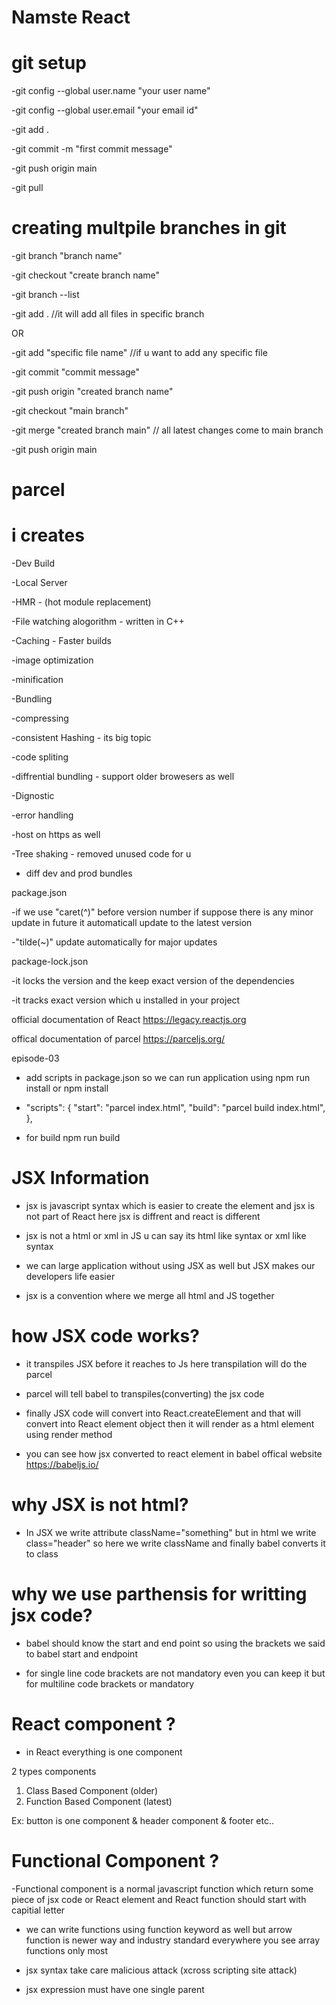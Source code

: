 # Namste React

# git setup

-git config --global user.name "your user name"

-git config --global user.email "your email id"

-git add .

-git commit -m "first commit message"

-git push origin main

-git pull

# creating multpile branches in git

-git branch "branch name"

-git checkout "create branch name"

-git branch --list

-git add . //it will add all files in specific branch

OR

-git add "specific file name" //if u want to add any specific file

-git commit "commit message"

-git push origin "created branch name"

-git checkout "main branch"

-git merge "created branch main" // all latest changes come to main branch

-git push origin main

# parcel

# i creates

-Dev Build

-Local Server

-HMR - (hot module replacement)

-File watching alogorithm - written in C++

-Caching - Faster builds

-image optimization

-minification

-Bundling

-compressing

-consistent Hashing - its big topic

-code spliting

-diffrential bundling - support older browesers as well

-Dignostic

-error handling

-host on https as well

-Tree shaking - removed unused code for u

- diff dev and prod bundles

package.json

-if we use "caret(^)" before version number if suppose there is any minor update in future it automaticall update to the latest version

-"tilde(~)" update automatically for major updates

package-lock.json

-it locks the version and the keep exact version of the dependencies

-it tracks exact version which u installed in your project

official documentation of React
https://legacy.reactjs.org

offical documentation of parcel
https://parceljs.org/

episode-03

- add scripts in package.json so we can run application using npm run install or npm install

- "scripts": {
  "start": "parcel index.html",
  "build": "parcel build index.html",
  },

- for build npm run build

# JSX Information

- jsx is javascript syntax which is easier to create the element and jsx is not part of React here jsx is diffrent and react is different

- jsx is not a html or xml in JS u can say its html like syntax or xml like syntax

- we can large application without using JSX as well but JSX makes our developers life easier

- jsx is a convention where we merge all html and JS together

# how JSX code works?

- it transpiles JSX before it reaches to Js here transpilation will do the parcel

- parcel will tell babel to transpiles(converting) the jsx code

- finally JSX code will convert into React.createElement and that will convert into React element object then it will render as a html element using render method

- you can see how jsx converted to react element in babel offical website https://babeljs.io/

# why JSX is not html?

- In JSX we write attribute className="something" but in html we write class="header" so here we write className and finally babel converts it to class

# why we use parthensis for writting jsx code?

- babel should know the start and end point so using the brackets we said to babel start and endpoint

- for single line code brackets are not mandatory even you can keep it but for multiline code brackets or mandatory

# React component ?

- in React everything is one component

2 types components

1. Class Based Component (older)
2. Function Based Component (latest)

Ex: button is one component & header component & footer etc..

# Functional Component ?

-Functional component is a normal javascript function which return some piece of jsx code or React element and React function should start with capitial letter

- we can write functions using function keyword as well but arrow function is newer way and industry standard everywhere you see array functions only most

- jsx syntax take care malicious attack (xcross scripting site attack)

- jsx expression must have one single parent
